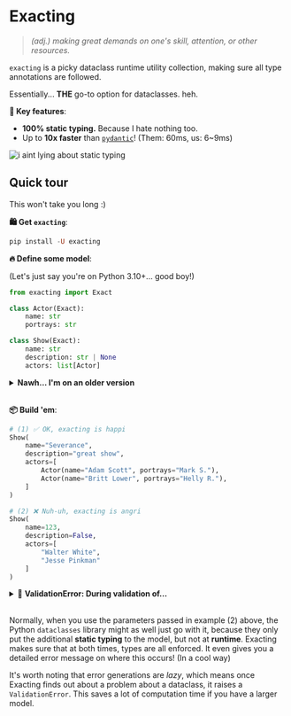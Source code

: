 # Exacting

> *(adj.) making great demands on one's skill, attention, or other resources.*

`exacting` is a picky dataclass runtime utility collection, making sure all type annotations are followed.

Essentially... **THE** go-to option for dataclasses. heh.

**🔑 Key features**:

- **100% static typing.** Because I hate nothing too.
- Up to **10x faster** than [`pydantic`](https://pydantic.dev)! (Them: 60ms, us: 6~9ms)

![i aint lying about static typing](https://github.com/user-attachments/assets/875517ff-5dd5-4b63-98fa-e1218ff00627)

## Quick tour

This won't take you long :)

**🛍️ Get `exacting`**:

```haskell
pip install -U exacting
```

**🔥 Define some model**:

(Let's just say you're on Python 3.10+... good boy!)

```python
from exacting import Exact

class Actor(Exact):
    name: str
    portrays: str

class Show(Exact):
    name: str
    description: str | None
    actors: list[Actor]
```

<details>
<summary><b>Nawh... I'm on an older version</b></summary>

Oh, it's definitely okay! We got you covered 🔥🔥

```python
from typing import List, Optional
from exacting import Exact

class Actor(Exact):
    name: str
    portrays: str

class Show(Exact):
    name: str
    description: Optional[str]
    actors: List[Actor]
```

</details>

<br />

**📦 Build 'em**:

```python
# (1) ✅ OK, exacting is happi
Show(
    name="Severance",
    description="great show",
    actors=[
        Actor(name="Adam Scott", portrays="Mark S."),
        Actor(name="Britt Lower", portrays="Helly R."),
    ]
)

# (2) ❌ Nuh-uh, exacting is angri
Show(
    name=123,
    description=False,
    actors=[
        "Walter White",
        "Jesse Pinkman"
    ]
)
```

<details>
<summary>🔴 <b>ValidationError: During validation of…</b></summary>


```python
ValidationError:
During validation of dataclass Show at field 'name', got:
  • Expected type <class 'str'>, got <class 'int'>
```

</details>

<br />

Normally, when you use the parameters passed in example (2) above, the Python `dataclasses` library might as well just go with it, because they only put the additional **static typing** to the model, but not at **runtime**. Exacting makes sure that at both times, types are all enforced. It even gives you a detailed error message on where this occurs! (In a cool way)

It's worth noting that error generations are *lazy*, which means once Exacting finds out about a problem about a dataclass, it raises a `ValidationError`. This saves a lot of computation time if you have a larger model.


